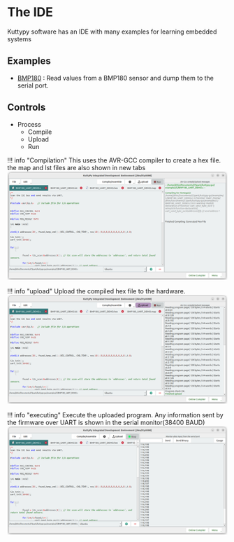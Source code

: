 # The IDE

Kuttypy software has an IDE with many examples for learning embedded systems

## Examples

* [BMP180](programming/BMP180.md) : Read values from a BMP180 sensor and dump them to the serial port.


## Controls

* Process
  * Compile
  * Upload
  * Run

!!! info "Compilation"
	This uses the AVR-GCC compiler to create a hex file. the map and lst files are also shown in new tabs
	![Screenshot](images/ide/compile.png)

!!! info "upload"
	Upload the compiled hex file to the hardware. 
	![Screenshot](images/ide/upload.png)

!!! info "executing"
	Execute the uploaded program. Any information sent by the firmware over UART is shown in the serial monitor(38400 BAUD)
	![Screenshot](images/ide/run.png)
	
